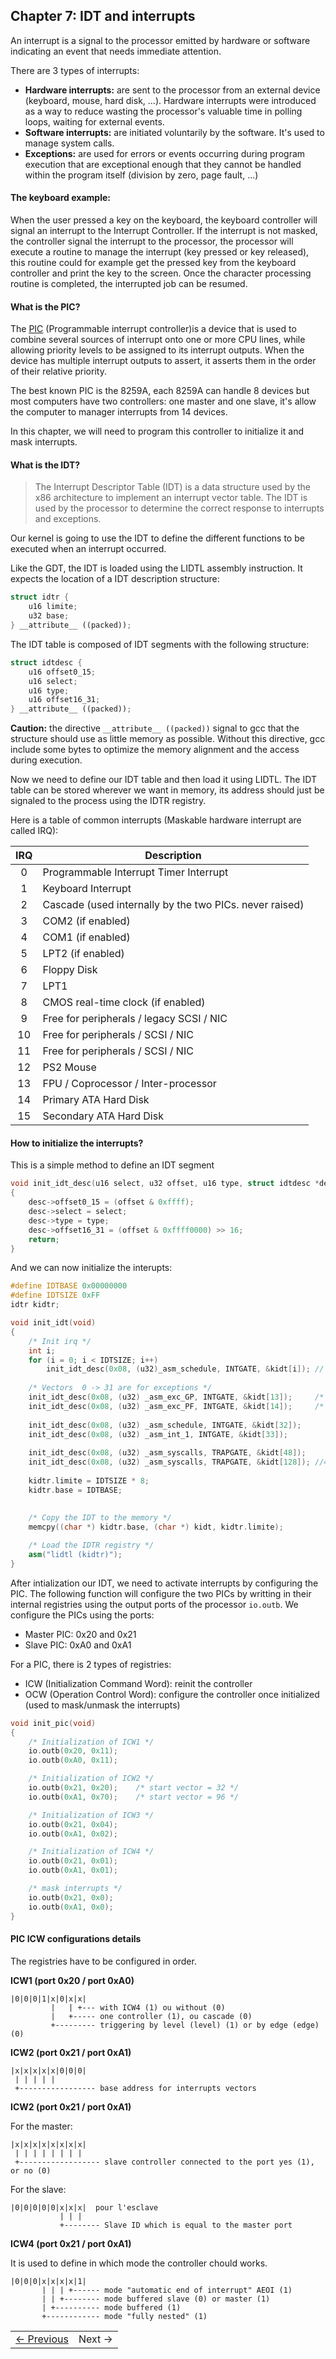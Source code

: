 ## Chapter 7: IDT and interrupts

An interrupt is a signal to the processor emitted by hardware or software indicating an event that needs immediate attention.

There are 3 types of interrupts:

- **Hardware interrupts:** are sent to the processor from an external device (keyboard, mouse, hard disk, ...). Hardware interrupts were introduced as a way to reduce wasting the processor's valuable time in polling loops, waiting for external events.
- **Software interrupts:** are initiated voluntarily by the software. It's used to manage system calls.
- **Exceptions:**  are used for errors or events occurring during program execution that are exceptional enough that they cannot be handled within the program itself (division by zero, page fault, ...)

#### The keyboard example:

When the user pressed a key on the keyboard, the keyboard controller will signal an interrupt to the Interrupt Controller. If the interrupt is not masked, the controller signal the interrupt to the processor, the processor will execute a routine to manage the interrupt (key pressed or key released), this routine could for example get the pressed key from the keyboard controller and print the key to the screen. Once the character processing routine is completed, the interrupted job can be resumed.

#### What is the PIC?

The [PIC](http://en.wikipedia.org/wiki/Programmable_Interrupt_Controller) (Programmable interrupt controller)is a device that is used to combine several sources of interrupt onto one or more CPU lines, while allowing priority levels to be assigned to its interrupt outputs. When the device has multiple interrupt outputs to assert, it asserts them in the order of their relative priority.

The best known PIC is the 8259A, each 8259A can handle 8 devices but most computers have two controllers: one master and one slave, it's allow the computer to manager interrupts from 14 devices.

In this chapter, we will need to program this controller to initialize it and mask interrupts.

#### What is the IDT?

> The Interrupt Descriptor Table (IDT) is a data structure used by the x86 architecture to implement an interrupt vector table. The IDT is used by the processor to determine the correct response to interrupts and exceptions.

Our kernel is going to use the IDT to define the different functions to be executed when an interrupt occurred.

Like the GDT, the IDT is loaded using the LIDTL assembly instruction. It expects the location of a IDT description structure:

```cpp
struct idtr {
	u16 limite;
	u32 base;
} __attribute__ ((packed));
```

The IDT table is composed of IDT segments with the following structure:

```cpp
struct idtdesc {
	u16 offset0_15;
	u16 select;
	u16 type;
	u16 offset16_31;
} __attribute__ ((packed));
```

**Caution:** the directive ```__attribute__ ((packed))``` signal to gcc that the structure should use as little memory as possible. Without this directive, gcc include some bytes to optimize the memory alignment and the access during execution.

Now we need to define our IDT table and then load it using LIDTL. The IDT table can be stored wherever we want in memory, its address should just be signaled to the process using the IDTR registry.

Here is a table of common interrupts (Maskable hardware interrupt are called IRQ):


| IRQ   |         Description        |
|:-----:| -------------------------- |
| 0 | Programmable Interrupt Timer Interrupt | 
| 1 | Keyboard Interrupt | 
| 2 | Cascade (used internally by the two PICs. never raised) | 
| 3 | COM2 (if enabled) | 
| 4 | COM1 (if enabled) | 
| 5 | LPT2 (if enabled) | 
| 6 | Floppy Disk | 
| 7 | LPT1 | 
| 8 | CMOS real-time clock (if enabled) | 
| 9 | Free for peripherals / legacy SCSI / NIC | 
| 10 | Free for peripherals / SCSI / NIC | 
| 11 | Free for peripherals / SCSI / NIC | 
| 12 | PS2 Mouse | 
| 13 | FPU / Coprocessor / Inter-processor | 
| 14 | Primary ATA Hard Disk | 
| 15 | Secondary ATA Hard Disk |

#### How to initialize the interrupts?

This is a simple method to define an IDT segment

```cpp
void init_idt_desc(u16 select, u32 offset, u16 type, struct idtdesc *desc)
{
	desc->offset0_15 = (offset & 0xffff);
	desc->select = select;
	desc->type = type;
	desc->offset16_31 = (offset & 0xffff0000) >> 16;
	return;
}
```

And we can now initialize the interupts:

```cpp
#define IDTBASE	0x00000000
#define IDTSIZE 0xFF
idtr kidtr;
```


```cpp
void init_idt(void)
{
	/* Init irq */
	int i;
	for (i = 0; i < IDTSIZE; i++) 
		init_idt_desc(0x08, (u32)_asm_schedule, INTGATE, &kidt[i]); // 
	
	/* Vectors  0 -> 31 are for exceptions */
	init_idt_desc(0x08, (u32) _asm_exc_GP, INTGATE, &kidt[13]);		/* #GP */
	init_idt_desc(0x08, (u32) _asm_exc_PF, INTGATE, &kidt[14]);     /* #PF */
	
	init_idt_desc(0x08, (u32) _asm_schedule, INTGATE, &kidt[32]);
	init_idt_desc(0x08, (u32) _asm_int_1, INTGATE, &kidt[33]);
	
	init_idt_desc(0x08, (u32) _asm_syscalls, TRAPGATE, &kidt[48]);
	init_idt_desc(0x08, (u32) _asm_syscalls, TRAPGATE, &kidt[128]); //48
	
	kidtr.limite = IDTSIZE * 8;
	kidtr.base = IDTBASE;
	
	
	/* Copy the IDT to the memory */
	memcpy((char *) kidtr.base, (char *) kidt, kidtr.limite);

	/* Load the IDTR registry */
	asm("lidtl (kidtr)");
}
```

After intialization our IDT, we need to activate interrupts by configuring the PIC. The following function will configure the two PICs by writting in their internal registries using the output ports of the processor ```io.outb```. We configure the PICs using the ports:

* Master PIC: 0x20 and 0x21
* Slave PIC: 0xA0 and 0xA1

For a PIC, there is 2 types of registries:

* ICW (Initialization Command Word): reinit the controller
* OCW (Operation Control Word): configure the controller once initialized (used to mask/unmask the interrupts)

```cpp
void init_pic(void)
{
	/* Initialization of ICW1 */
	io.outb(0x20, 0x11);
	io.outb(0xA0, 0x11);

	/* Initialization of ICW2 */
	io.outb(0x21, 0x20);	/* start vector = 32 */
	io.outb(0xA1, 0x70);	/* start vector = 96 */

	/* Initialization of ICW3 */
	io.outb(0x21, 0x04);
	io.outb(0xA1, 0x02);

	/* Initialization of ICW4 */
	io.outb(0x21, 0x01);
	io.outb(0xA1, 0x01);

	/* mask interrupts */
	io.outb(0x21, 0x0);
	io.outb(0xA1, 0x0);
}
```

#### PIC ICW configurations details

The registries have to be configured in order.

**ICW1 (port 0x20 / port 0xA0)**
```
|0|0|0|1|x|0|x|x|
         |   | +--- with ICW4 (1) ou without (0)
         |   +----- one controller (1), ou cascade (0)
         +--------- triggering by level (level) (1) or by edge (edge) (0)
```

**ICW2 (port 0x21 / port 0xA1)**
```
|x|x|x|x|x|0|0|0|  
 | | | | |
 +----------------- base address for interrupts vectors
```

**ICW2 (port 0x21 / port 0xA1)**

For the master:
```
|x|x|x|x|x|x|x|x|
 | | | | | | | |
 +------------------ slave controller connected to the port yes (1), or no (0)
```

For the slave:
```
|0|0|0|0|0|x|x|x|  pour l'esclave
           | | |
           +-------- Slave ID which is equal to the master port
```

**ICW4 (port 0x21 / port 0xA1)**

It is used to define in which mode the controller chould works.

```
|0|0|0|x|x|x|x|1|
       | | | +------ mode "automatic end of interrupt" AEOI (1)
       | | +-------- mode buffered slave (0) or master (1)
       | +---------- mode buffered (1)
       +------------ mode "fully nested" (1)
```


<table><tr><td><a href="../Chapter-6/README.md" >&larr; Previous</a></td><td>Next &rarr;</td></tr></table>
